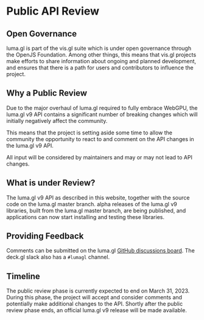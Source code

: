 # Public API Review 

## Open Governance

luma.gl is part of the vis.gl suite which is under open governance through the OpenJS Foundation.
Among other things, this means that vis.gl projects make efforts to share information about
ongoing and planned development, and ensures that there is a path for users and contributors
to influence the project.

## Why a Public Review

Due to the major overhaul of luma.gl required to fully embrace WebGPU, 
the luma.gl v9 API contains a significant number of breaking changes which will 
initially negatively affect the community.

This means that the project is setting aside some time to allow the community the 
opportunity to react to and comment on the API changes in the luma.gl v9 API. 

All input will be considered by maintainers and may or may not lead to API changes.

## What is under Review?

The luma.gl v9 API as described in this website, together with the source code on the luma.gl master branch.
alpha releases of the luma.gl v9 libraries, built from the luma.gl master branch, are being published,
and applications can now start installing and testing these libraries.

## Providing Feedback

Comments can be submitted on the luma.gl 
[GitHub discussions board](https://github.com/visgl/luma.gl/discussions). The deck.gl slack
also has a `#lumagl` channel.

## Timeline

The public review phase is currently expected to end on March 31, 2023. 
During this phase, the project will accept and consider comments and 
potentially make additional changes to the API. Shortly after the
public review phase ends, an official luma.gl v9 release will be made available.
